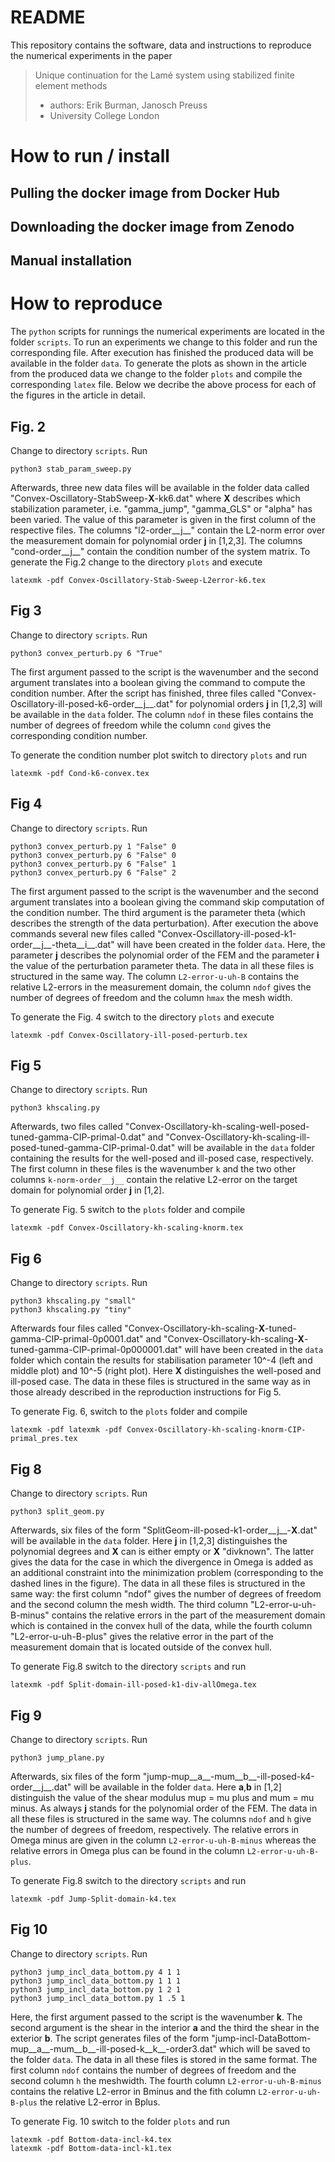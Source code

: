 # README 
This repository contains the software, data and instructions to reproduce the numerical experiments in the paper 
> Unique continuation for the Lamé system using stabilized finite element methods
> 
> * authors: Erik Burman, Janosch Preuss
> * University College London 

# How to run / install

## Pulling the docker image from Docker Hub 

## Downloading the docker image from Zenodo

## Manual installation

# How to reproduce 
The `python` scripts for runnings the numerical experiments are located in the folder `scripts`. 
To run an experiments we change to this folder and run the corresponding file.
After execution has finished the produced data will be available in the folder `data`.
To generate the plots as shown in the article from the produced data we change to the folder `plots` 
and compile the corresponding `latex` file. 
Below we decribe the above process for each of the figures in the article in detail.

## Fig. 2 

Change to directory `scripts`. Run 
    
    python3 stab_param_sweep.py
 
Afterwards, three new data files will be available in the folder data called "Convex-Oscillatory-StabSweep-__X__-kk6.dat" where
__X__ describes which stabilization parameter, i.e. "gamma_jump", "gamma_GLS" or "alpha" has been varied. The value of this 
parameter is given in the first column of the respective files. The columns "l2-order__j__" contain the L2-norm error over the 
measurement domain for polynomial order __j__ in [1,2,3]. The columns "cond-order__j__" contain the condition number of the system matrix.
To generate the Fig.2 change to the directory `plots` and execute 

    latexmk -pdf Convex-Oscillatory-Stab-Sweep-L2error-k6.tex

## Fig 3 
Change to directory `scripts`. Run 

    python3 convex_perturb.py 6 "True"

The first argument passed to the script is the wavenumber and the second argument translates into a boolean giving the command 
to compute the condition number. After the script has finished, three files called "Convex-Oscillatory-ill-posed-k6-order__j__.dat"
for polynomial orders __j__ in [1,2,3] will be available in the `data` folder. The column `ndof` in these files contains the number of 
degrees of freedom while the column `cond` gives the corresponding condition number.

To generate the condition number plot switch to directory `plots` and run

    latexmk -pdf Cond-k6-convex.tex


## Fig 4 
Change to directory `scripts`. Run 

    python3 convex_perturb.py 1 "False" 0
    python3 convex_perturb.py 6 "False" 0
    python3 convex_perturb.py 6 "False" 1
    python3 convex_perturb.py 6 "False" 2 

The first argument passed to the script is the wavenumber and the second argument translates into a boolean giving the command skip 
computation of the condition number. The third argument is the parameter theta (which describes the strength of the data perturbation).
After execution the above commands several new files called "Convex-Oscillatory-ill-posed-k1-order__j__-theta__i__.dat" will have been 
created in the folder `data`. Here, the parameter __j__ describes the polynomial order of the FEM and the parameter __i__ the value 
of the perturbation parameter theta. The data in all these files is structured in the same way. The column `L2-error-u-uh-B` contains the 
relative L2-errors in the measurement domain, the column `ndof` gives the number of degrees of freedom and the column `hmax` the mesh width.

To generate the Fig. 4 switch to the directory `plots` and execute 

    latexmk -pdf Convex-Oscillatory-ill-posed-perturb.tex

## Fig 5 
Change to directory `scripts`. Run 

    python3 khscaling.py 

Afterwards, two files called "Convex-Oscillatory-kh-scaling-well-posed-tuned-gamma-CIP-primal-0.dat" and "Convex-Oscillatory-kh-scaling-ill-posed-tuned-gamma-CIP-primal-0.dat" will be available in the `data` folder containing the results for the well-posed and ill-posed case, respectively. 
The first column in these files is the wavenumber `k` and the two other columns `k-norm-order__j__` contain the relative L2-error on the target domain for 
polynomial order __j__ in [1,2]. 

To generate Fig. 5 switch to the `plots` folder and compile 

    latexmk -pdf Convex-Oscillatory-kh-scaling-knorm.tex

## Fig 6 
Change to directory `scripts`. Run 

    python3 khscaling.py "small"
    python3 khscaling.py "tiny" 

Afterwards four files called "Convex-Oscillatory-kh-scaling-__X__-tuned-gamma-CIP-primal-0p0001.dat" and "Convex-Oscillatory-kh-scaling-__X__-tuned-gamma-CIP-primal-0p000001.dat" will have been created in the `data` folder which contain the results for stabilisation parameter 10^-4 (left and middle plot) and 10^-5 (right plot). Here __X__ distinguishes the well-posed and ill-posed case. The data in these files is structured in the same way as in those already described in the reproduction instructions for Fig 5. 

To generate Fig. 6, switch to the `plots` folder and compile 

    latexmk -pdf latexmk -pdf Convex-Oscillatory-kh-scaling-knorm-CIP-primal_pres.tex

## Fig 8 
Change to directory `scripts`. Run 

    python3 split_geom.py

Afterwards, six files of the form "SplitGeom-ill-posed-k1-order__j__-__X__.dat" will be available in the `data` folder. Here __j__ in [1,2,3] 
distinguishes the polynomial degrees and __X__ can is either empty or __X__ "divknown". The latter gives the data for the case in which the 
divergence in Omega is added as an additional constraint into the minimization problem (corresponding to the dashed lines in the figure). The data
in all these files is structured in the same way: the first column "ndof" gives the number of degrees of freedom and the second column the mesh width.
The third column "L2-error-u-uh-B-minus" contains the relative errors in the part of the measurement domain which is contained in the convex hull of 
the data, while the fourth column "L2-error-u-uh-B-plus" gives the relative error in the part of the measurement domain that is located outside of the
convex hull.

To generate Fig.8 switch to the directory `scripts` and run 

    latexmk -pdf Split-domain-ill-posed-k1-div-allOmega.tex

## Fig 9 
Change to directory `scripts`. Run 

    python3 jump_plane.py

Afterwards, six files of the form "jump-mup__a__-mum__b__-ill-posed-k4-order__j__.dat" will be available in the folder `data`. 
Here __a__,__b__ in [1,2] distinguish the value of the shear modulus mup = mu plus and mum = mu minus. As always __j__ stands for 
the polynomial order of the FEM. The data in all these files is structured in the same way. The columns `ndof` and `h` give
the number of degrees of freedom, respectively. The relative errors in Omega minus are given in the column `L2-error-u-uh-B-minus` 
whereas the relative errors in Omega plus can be found in the column `L2-error-u-uh-B-plus`. 

To generate Fig.8 switch to the directory `scripts` and run 

    latexmk -pdf Jump-Split-domain-k4.tex

## Fig 10 
Change to directory `scripts`. Run 

    python3 jump_incl_data_bottom.py 4 1 1
    python3 jump_incl_data_bottom.py 1 1 1
    python3 jump_incl_data_bottom.py 1 2 1
    python3 jump_incl_data_bottom.py 1 .5 1

Here, the first argument passed to the script is the wavenumber __k__. The second argument is the shear in the interior __a__ 
and the third the shear in the exterior __b__. The script generates files of the form "jump-incl-DataBottom-mup__a__-mum__b__-ill-posed-k__k__-order3.dat"
which will be saved to the folder `data`. The data in all these files is stored in the same format. The first column `ndof` contains the number of degrees of 
freedom and the second column `h` the meshwidth. The fourth column `L2-error-u-uh-B-minus` contains the relative L2-error in Bminus and the fith column 
`L2-error-u-uh-B-plus` the relative L2-error in Bplus.

To generate Fig. 10 switch to the folder `plots` and run 

    latexmk -pdf Bottom-data-incl-k4.tex 
    latexmk -pdf Bottom-data-incl-k1.tex



